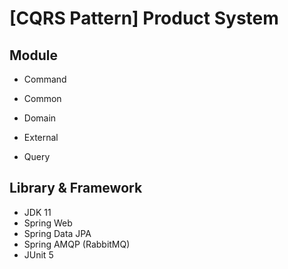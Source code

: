 # [CQRS Pattern] Product System

## Module

- Command

- Common

- Domain

- External
  
- Query

## Library & Framework

- JDK 11
- Spring Web
- Spring Data JPA
- Spring AMQP (RabbitMQ)
- JUnit 5
